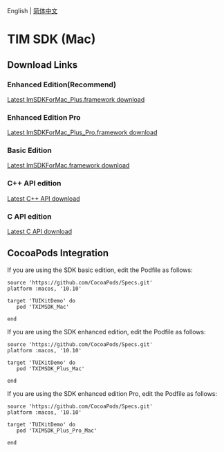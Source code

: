 English | [简体中文](./README_ZH.md)

# TIM SDK (Mac)

## Download Links

### Enhanced Edition(Recommend)
[Latest ImSDKForMac_Plus.framework download](https://sdk-im-1252463788.cos.ap-hongkong.myqcloud.com/download/plus/6.9.3560/ImSDKForMac_Plus_6.9.3560.framework.zip)

### Enhanced Edition Pro
[Latest ImSDKForMac_Plus_Pro.framework download](https://im.sdk.qcloud.com/download/plus/6.9.3560/ImSDKForMac_Plus_Pro_6.9.3560.framework.zip)

### Basic Edition
[Latest ImSDKForMac.framework download](https://im.sdk.qcloud.com/download/standard/5.1.62/TIM_SDK_Mac_latest_framework.zip)

### C++ API edition
[Latest C++ API download](https://im.sdk.qcloud.com/download/plus/6.9.3560/cross_platform/ImSDK_Mac_CPP_6.9.3560.framework.zip)

### C API edition
[Latest C API download](https://im.sdk.qcloud.com/download/plus/6.8.3381/cross_platform/ImSDK_Mac_C_6.8.3381.framework.zip)

## CocoaPods Integration
If you are using the SDK basic edition, edit the Podfile as follows:

```
source 'https://github.com/CocoaPods/Specs.git'
platform :macos, '10.10'

target 'TUIKitDemo' do
   pod 'TXIMSDK_Mac'

end

```

If you are using the SDK enhanced edition, edit the Podfile as follows:

```
source 'https://github.com/CocoaPods/Specs.git'
platform :macos, '10.10'

target 'TUIKitDemo' do
   pod 'TXIMSDK_Plus_Mac'

end

```

If you are using the SDK enhanced edition Pro, edit the Podfile as follows:

```
source 'https://github.com/CocoaPods/Specs.git'
platform :macos, '10.10'

target 'TUIKitDemo' do
   pod 'TXIMSDK_Plus_Pro_Mac'

end

```
